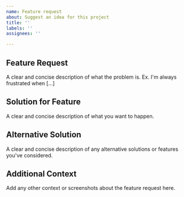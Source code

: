 ```yaml
---
name: Feature request
about: Suggest an idea for this project
title: ''
labels: ''
assignees: ''

---
```


## Feature Request
A clear and concise description of what the problem is. Ex. I'm always frustrated when [...]

## Solution for Feature
A clear and concise description of what you want to happen.

## Alternative Solution
A clear and concise description of any alternative solutions or features you've considered.

## Additional Context
Add any other context or screenshots about the feature request here.

